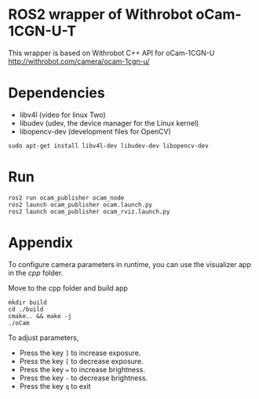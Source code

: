 # ROS2 wrapper of Withrobot oCam-1CGN-U-T
This wrapper is based on Withrobot C++ API for oCam-1CGN-U
http://withrobot.com/camera/ocam-1cgn-u/

# Dependencies
- libv4l       (video for linux Two)
- libudev       (udev, the device manager for the Linux kernel)
- libopencv-dev (development files for OpenCV)

```
sudo apt-get install libv4l-dev libudev-dev libopencv-dev
```

# Run
```
ros2 run ocam_publisher ocam_node
ros2 launch ocam_publisher ocam.launch.py
ros2 launch ocam_publisher ocam_rviz.launch.py
```

# Appendix
To configure camera parameters in runtime, you can use the visualizer app in the _cpp_ folder.

Move to the cpp folder and build app

```
mkdir build
cd ./build
cmake.. && make -j
./oCam
```

To adjust parameters,
 - Press the key `]` to increase exposure.
 - Press the key `[` to decrease exposure.
 - Press the key `=` to increase brightness.
 - Press the key `-` to decrease brightness.
 - Press the key `q` to exit
